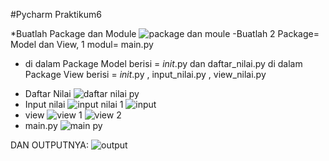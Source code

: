 #Pycharm Praktikum6

*Buatlah Package dan Module
![package dan moule](https://user-images.githubusercontent.com/57025005/71545390-1371bc00-29bd-11ea-9f4a-731478437db7.PNG)
-Buatlah 2 Package= Model dan View, 1 modul= main.py
 - di dalam Package Model berisi = _init_.py dan daftar_nilai.py
   di dalam Package View berisi = _init_.py  ,  input_nilai.py , view_nilai.py

 * Daftar Nilai
![daftar nilai py](https://user-images.githubusercontent.com/57025005/71545409-4a47d200-29bd-11ea-88d2-84f43a16f3ef.PNG)
 * Input nilai
![input nilai 1](https://user-images.githubusercontent.com/57025005/71545433-8da24080-29bd-11ea-8baa-1f47a9ecdf45.PNG)
![input](https://user-images.githubusercontent.com/57025005/71545438-9430b800-29bd-11ea-9335-009f0cd4f88d.PNG)
* view
![view 1](https://user-images.githubusercontent.com/57025005/71545441-a1e63d80-29bd-11ea-9bf7-e14f8fed9455.PNG)
![view 2](https://user-images.githubusercontent.com/57025005/71545442-a4489780-29bd-11ea-883a-f31890990b90.PNG)
* main.py
![main py](https://user-images.githubusercontent.com/57025005/71545451-b1fe1d00-29bd-11ea-8f9e-f4536a93479e.PNG)

DAN OUTPUTNYA:
![output](https://user-images.githubusercontent.com/57025005/71545457-c6dab080-29bd-11ea-85e8-2d2c5f6b1c42.PNG)
